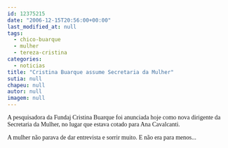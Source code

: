 ```yaml
---
id: 12375215
date: "2006-12-15T20:56:00+00:00"
last_modified_at: null
tags:
  - chico-buarque
  - mulher
  - tereza-cristina
categories:
  - noticias
title: "Cristina Buarque assume Secretaria da Mulher"
sutia: null
chapeu: null
autor: null
imagem: null
---
```

<p><P><FONT face=Verdana>A pesquisadora da Fundaj Cristina Buarque foi anunciada hoje como nova dirigente da Secretaria da Mulher, no lugar que estava cotado para Ana Cavalcanti.</FONT></P></p>
<p><P><FONT face=Verdana>A mulher não parava de dar entrevista e sorrir muito. E não era para menos...</FONT></P> </p>
